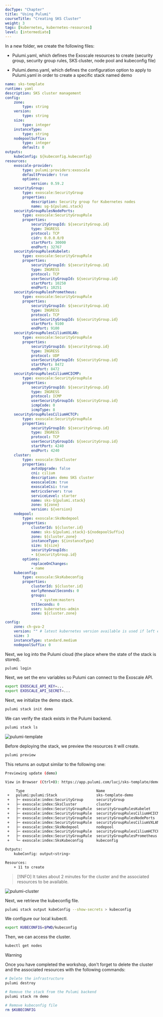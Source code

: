 ```yaml
---
docType: "Chapter"
title: "Using Pulumi"
courseTitle: "Creating SKS Cluster"
weight: 3
tags: [kubernetes, kubernetes-resources]
level: [intermediate]
---
```


In a new folder, we create the following files:

- Pulumi.yaml, which defines the Exoscale resources to create (security group, security group rules, SKS cluster, node pool and kubeconfig file)

- Pulumi.demo.yaml, which defines the configuration option to apply to Pulumi.yaml in order to create a specific stack named demo

```yaml {filename="Pulumi.yaml"}
name: sks-template
runtime: yaml
description: SKS cluster management
config:
    zone:
        type: string
    version:
        type: string
    size:
        type: integer
    instanceType:
        type: string
    nodepoolSuffix:
        type: integer
        default: 0
outputs:
    kubeConfig: ${kubeconfig.kubeconfig}
resources:
    exoscale-provider:
        type: pulumi:providers:exoscale
        defaultProvider: true
        options:
            version: 0.59.2
    securityGroup:
        type: exoscale:SecurityGroup
        properties:
            description: Security group for Kubernetes nodes
            name: sg-${pulumi.stack}
    securityGroupRulesNodePorts:
        type: exoscale:SecurityGroupRule
        properties:
            securityGroupId: ${securityGroup.id}
            type: INGRESS
            protocol: TCP
            cidr: 0.0.0.0/0
            startPort: 30000
            endPort: 32767
    securityGroupRulesKubelet:
        type: exoscale:SecurityGroupRule
        properties:
            securityGroupId: ${securityGroup.id}
            type: INGRESS
            protocol: TCP
            userSecurityGroupId: ${securityGroup.id}
            startPort: 10250
            endPort: 10251
    securityGroupRulesPrometheus:
        type: exoscale:SecurityGroupRule
        properties:
            securityGroupId: ${securityGroup.id}
            type: INGRESS
            protocol: TCP
            userSecurityGroupId: ${securityGroup.id}
            startPort: 9100
            endPort: 9100
    securityGroupRulesCiliumVXLAN:
        type: exoscale:SecurityGroupRule
        properties:
            securityGroupId: ${securityGroup.id}
            type: INGRESS
            protocol: UDP
            userSecurityGroupId: ${securityGroup.id}
            startPort: 8472
            endPort: 8472
    securityGroupRulesCiliumHCICMP:
        type: exoscale:SecurityGroupRule
        properties:
            securityGroupId: ${securityGroup.id}
            type: INGRESS
            protocol: ICMP
            userSecurityGroupId: ${securityGroup.id}
            icmpCode: 0
            icmpType: 8
    securityGroupRulesCiliumHCTCP:
        type: exoscale:SecurityGroupRule
        properties:
            securityGroupId: ${securityGroup.id}
            type: INGRESS
            protocol: TCP
            userSecurityGroupId: ${securityGroup.id}
            startPort: 4240
            endPort: 4240
    cluster:
        type: exoscale:SksCluster
        properties:
            autoUpgrade: false
            cni: cilium
            description: demo SKS cluster
            exoscaleCcm: true
            exoscaleCsi: true
            metricsServer: true
            serviceLevel: starter
            name: sks-${pulumi.stack}
            zone: ${zone}
            version: ${version}
    nodepool:
        type: exoscale:SksNodepool
        properties:
            clusterId: ${cluster.id}
            name: sks-${pulumi.stack}-${nodepoolSuffix}
            zone: ${cluster.zone}
            instanceType: ${instanceType}
            size: ${size}
            securityGroupIds:
            - ${securityGroup.id}
        options:
            replaceOnChanges:
            - name
    kubeconfig:
        type: exoscale:SksKubeconfig
        properties:
            clusterId: ${cluster.id}
            earlyRenewalSeconds: 0
            groups:
                - system:masters
            ttlSeconds: 0
            user: kubernetes-admin
            zone: ${cluster.zone}
```

```yaml {filename="Pulumi.demo.yaml"}
config:
    zone: ch-gva-2
    version: "" # latest kubernetes version available is used if left empty
    size: 3
    instanceType: standard.medium
    nodepoolSuffix: 0
```

Next, we log into the Pulumi cloud (the place where the state of the stack is stored).

```bash
pulumi login
```

Next, we set the env variables so Pulumi can connect to the Exoscale API.

```bash
export EXOSCALE_API_KEY=...
export EXOSCALE_API_SECRET=...
```

Next, we initialize the demo stack.

```bash
pulumi stack init demo
```

We can verify the stack exists in the Pulumi backend.

```bash
pulumi stack ls
```

![pulumi-template](pulumi-template)

Before deploying the stack, we preview the resources it will create.

```bash
pulumi preview
```

This returns an output similar to the following one:

```bash
Previewing update (demo)

View in Browser (Ctrl+O): https://app.pulumi.com/lucj/sks-template/demo/previews/7b2dedb7-0cb5-42df-9980-5404c1ff09d5

     Type                                 Name                            Plan
 +   pulumi:pulumi:Stack                  sks-template-demo               create
 +   ├─ exoscale:index:SecurityGroup      securityGroup                   create
 +   ├─ exoscale:index:SksCluster         cluster                         create
 +   ├─ exoscale:index:SecurityGroupRule  securityGroupRulesKubelet       create
 +   ├─ exoscale:index:SecurityGroupRule  securityGroupRulesCiliumHCICMP  create
 +   ├─ exoscale:index:SecurityGroupRule  securityGroupRulesNodePorts     create
 +   ├─ exoscale:index:SecurityGroupRule  securityGroupRulesCiliumVXLAN   create
 +   ├─ exoscale:index:SksNodepool        nodepool                        create
 +   ├─ exoscale:index:SecurityGroupRule  securityGroupRulesCiliumHCTCP   create
 +   ├─ exoscale:index:SecurityGroupRule  securityGroupRulesPrometheus    create
 +   └─ exoscale:index:SksKubeconfig      kubeconfig                      create

Outputs:
    kubeConfig: output<string>

Resources:
    + 11 to create
```

> [!INFO]
> It takes about 2 minutes for the cluster and the associated resources to be available.

![pulumi-cluster](pulumi-cluster)

Next, we retrieve the kubeconfig file.

```bash
pulumi stack output kubeConfig --show-secrets > kubeconfig
```

We configure our local kubectl.

```bash
export KUBECONFIG=$PWD/kubeconfig
```

Then, we can access the cluster.

```bash
kubectl get nodes
```

> [!WARNING]
> Once you have completed the workshop, don't forget to delete the cluster and the associated resources with the following commands:

```bash
# Delete the infrastructure
pulumi destroy

# Remove the stack from the Pulumi backend
pulumi stack rm demo

# Remove kubeconfig file
rm $KUBECONFIG
```